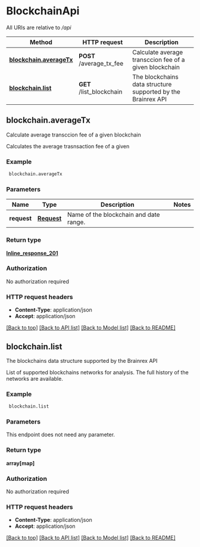 # BlockchainApi

All URIs are relative to */api*

Method | HTTP request | Description
------------- | ------------- | -------------
[**blockchain.averageTx**](BlockchainApi.md#blockchain.averageTx) | **POST** /average_tx_fee | Calculate average transccion fee of a given blockchain
[**blockchain.list**](BlockchainApi.md#blockchain.list) | **GET** /list_blockchain | The blockchains data structure supported by the Brainrex API


## **blockchain.averageTx**

Calculate average transccion fee of a given blockchain

Calculates the average trasnsaction fee of a given

### Example
```bash
 blockchain.averageTx
```

### Parameters

Name | Type | Description  | Notes
------------- | ------------- | ------------- | -------------
 **request** | [**Request**](Request.md) | Name of the blockchain and date range. |

### Return type

[**Inline_response_201**](Inline_response_201.md)

### Authorization

No authorization required

### HTTP request headers

 - **Content-Type**: application/json
 - **Accept**: application/json

[[Back to top]](#) [[Back to API list]](../README.md#documentation-for-api-endpoints) [[Back to Model list]](../README.md#documentation-for-models) [[Back to README]](../README.md)

## **blockchain.list**

The blockchains data structure supported by the Brainrex API

List of supported blockchains networks for analysis. The full history of the networks are available.

### Example
```bash
 blockchain.list
```

### Parameters
This endpoint does not need any parameter.

### Return type

**array[map]**

### Authorization

No authorization required

### HTTP request headers

 - **Content-Type**: application/json
 - **Accept**: application/json

[[Back to top]](#) [[Back to API list]](../README.md#documentation-for-api-endpoints) [[Back to Model list]](../README.md#documentation-for-models) [[Back to README]](../README.md)

